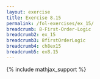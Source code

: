 ```yaml
---
layout: exercise
title: Exercise 8.15
permalink: /fol-exercises/ex_15/
breadcrumb: 8-First-Order-Logic
breadcrumb2: ex_15
breadcrumb3: 8firstOrderLogic
breadcrumb4: ch8ex15
breadcrumb5: ex8.15
---
```


{% include mathjax_support %}

